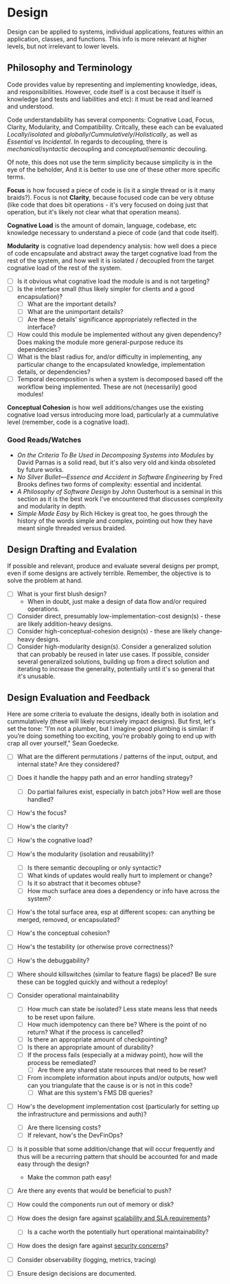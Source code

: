 # Design

Design can be applied to systems, individual applications, features within an application, classes,
and functions. This info is more relevant at higher levels, but not irrelevant to lower levels.

## Philosophy and Terminology

Code provides value by representing and implementing knowledge, ideas, and responsibilities.
However, code itself is a cost because it itself is knowledge (and tests and liabilities and etc):
it must be read and learned and understood.

Code understandability has several components: Cognative Load, Focus, Clarity, Modularity, and
Compatibility. Critcally, these each can be evaluated *Locally*/*isolated* and
*globally*/*Cummulatively*/*Holistically*, as well as *Essential* vs *Incidental*. In regards to
decoupling, there is *mechanical*/*syntactic* decoupling and *conceptual*/*semantic* decouling.

Of note, this does not use the term simplicity because simplicity is in the eye of the beholder,
And it is better to use one of these other more specific terms.

**Focus** is how focused a piece of code is (is it a single thread or is it many braids?).
Focus is not **Clarity**, because focused code can be very obtuse (like code that does bit
operations - it's very focused on doing just that operation, but it's likely not clear what that
operation means).

**Cognative Load** is the amount of domain, language, codebase, etc knowledge necessary to
understand a piece of code (and that code itself).

**Modularity** is cognative load dependency analysis: how well does a piece of code encapsulate and
abstract away the target cognative load from the rest of the system, and how well it is isolated /
decoupled from the target cognative load of the rest of the system.

- [ ] Is it obvious what cognative load the module is and is not targeting?
- [ ] Is the interface small (thus likely simpler for clients and a good encapsulation)?
    - [ ] What are the important details?
    - [ ] What are the unimportant details?
    - [ ] Are these details' significance appropriately reflected in the interface?
- [ ] How could this module be implemented without any given dependency? Does making the module more
general-purpose reduce its dependencies?
- [ ] What is the blast radius for, and/or difficulty in implementing, any particular change to the
encapsulated knowledge, implementation details, or dependencies?
- [ ] Temporal decomposition is when a system is decomposed based off the workflow being
implemented. These are not (necessarily) good modules!

**Conceptual Cohesion** is how well additions/changes use the existing cognative load versus
introducing more load, particularly at a cummulative level (remember, code is a cognative load).

### Good Reads/Watches

- *On the Criteria To Be Used in Decomposing Systems into Modules* by David Parnas is a solid read,
but it's also very old and kinda obsoleted by future works.
- *No Silver Bullet—Essence and Accident in Software Engineering* by Fred Brooks defines two forms of
complexity: essential and incidental.
- *A Philosophy of Software Design* by John Ousterhout is a seminal in this section as it is the best
work I've encountered that discusses complexity and modularity in depth.
- *Simple Made Easy* by Rich Hickey is great too, he goes through the history of the words simple
and complex, pointing out how they have meant single threaded versus braided.

## Design Drafting and Evalation

If possible and relevant, produce and evaluate several designs per prompt, even if some designs are
actively terrible. Remember, the objective is to solve the problem at hand.

- [ ] What is your first blush design?
    - When in doubt, just make a design of data flow and/or required operations.
- [ ] Consider direct, presumably low-implementation-cost design(s) - these are likely
addition-heavy designs.
- [ ] Consider high-conceptual-cohesion design(s) - these are likely change-heavy designs.
- [ ] Consider high-modularity design(s). Consider a generalized solution that can probably be
reused in later use cases. If possible, consider several generalized solutions, building up from a
direct solution and iterating to increase the generality, potentially until it's so general that
it's unusable.

## Design Evaluation and Feedback

Here are some criteria to evaluate the designs, ideally both in isolation and cummulatively (these
will likely recursively impact designs). But first, let's set the tone: "I’m not a plumber, but I
imagine good plumbing is similar: if you’re doing something too exciting, you’re probably going to
end up with crap all over yourself," Sean Goedecke.

- [ ] What are the different permutations / patterns of the input, output, and internal state? Are
they considered?
- [ ] Does it handle the happy path and an error handling strategy?
    - [ ] Do partial failures exist, especially in batch jobs? How well are those handled?
- [ ] How's the focus?
- [ ] How's the clarity?
- [ ] How's the cognative load?
- [ ] How's the modularity (isolation and reusability)?
    - [ ] Is there semantic decoupling or only syntactic?
    - [ ] What kinds of updates would really hurt to implement or change?
    - [ ] Is it so abstract that it becomes obtuse?
    - [ ] How much surface area does a dependency or info have across the system?
- [ ] How's the total surface area, esp at different scopes: can anything be merged, removed, or
encapsulated?
- [ ] How's the conceptual cohesion?
- [ ] How's the testability (or otherwise prove correctness)?
- [ ] How's the debuggability?
- [ ] Where should killswitches (similar to feature flags) be placed? Be sure these can be toggled
quickly and without a redeploy!
- [ ] Consider operational maintainability
    - [ ] How much can state be isolated? Less state means less that needs to be reset upon failure.
    - [ ] How much idempotency can there be? Where is the point of no return? What if the process is
    cancelled?
    - [ ] Is there an appropriate amount of checkpointing?
    - [ ] Is there an appropriate amount of durability?
    - [ ] If the process fails (especially at a midway point), how will the process be remediated?
        - [ ] Are there any shared state resources that need to be reset?
    - [ ] From incomplete information about inputs and/or outputs, how well can you triangulate that
    the cause is or is not in this code?
        - [ ] What are this system's FMS DB queries?
- [ ] How's the development implementation cost (particularly for setting up the infrastructure and
permissions and auth)?
    - [ ] Are there licensing costs?
    - [ ] If relevant, how's the DevFinOps?
- [ ] Is it possible that some addition/change that will occur frequently and thus will be a
recurring pattern that should be accounted for and made easy through the design?
    - Make the common path easy!
- [ ] Are there any events that would be beneficial to push?
- [ ] How could the components run out of memory or disk?
- [ ] How does the design fare against [scalability and SLA requirements](./scalabilityAndSla.md)?
    - [ ] Is a cache worth the potentially hurt operational maintainability?
- [ ] How does the design fare against [security concerns](./security.md)?
- [ ] Consider observability (logging, metrics, tracing)
- [ ] Ensure design decisions are documented.

